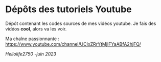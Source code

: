 # Dépôts des tutoriels Youtube

Dépôt contenant les codes sources de mes vidéos youtube. Je fais des vidéos **cool**, alors va les voir.

Ma chaîne passionnante : https://www.youtube.com/channel/UCIxZRrYtMjIFYaABfA2hjFQ/

_Hellolife2750 -juin 2023_
